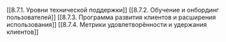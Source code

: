 [[8.7.1. Уровни технической поддержки]]
[[8.7.2. Обучение и онбординг пользователей]]
[[8.7.3. Программа развития клиентов и расширения использования]]
[[8.7.4. Метрики удовлетворённости и удержания клиентов]]
